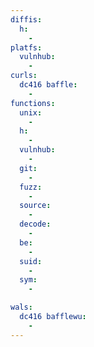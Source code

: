 ```yaml
---
diffis:
  h:
    -
platfs:
  vulnhub:
    -
curls:
  dc416 baffle:
    -
functions:
  unix:
    -
  h:
    -
  vulnhub:
    -
  git:
    -
  fuzz:
    -
  source:
    -
  decode:
    -
  be:
    -
  suid:
    -
  sym:
    -

wals:
  dc416 bafflewu:
    -
---
```

